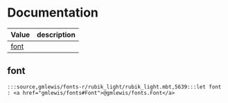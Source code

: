 # Documentation
|Value|description|
|---|---|
|[font](#font)||

## font

```moonbit
:::source,gmlewis/fonts-r/rubik_light/rubik_light.mbt,5639:::let font : <a href="gmlewis/fonts#Font">@gmlewis/fonts.Font</a>
```

